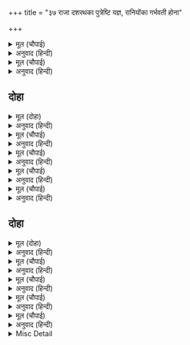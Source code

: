 +++
title = "३७ राजा दशरथका पुत्रेष्टि यज्ञ, रानियोंका गर्भवती होना"

+++


<details><summary>मूल (चौपाई)</summary>

गिरि कानन जहँ तहँ भरि पूरी।  
रहे निज निज अनीक रचि रूरी॥  
यह सब रुचिर चरित मैं भाषा।  
अब सो सुनहु जो बीचहिं राखा॥
</details>

<details><summary>अनुवाद (हिन्दी)</summary>

वे (वानर) पर्वतों और जंगलोंमें जहाँ-तहाँ अपनी-अपनी सुन्दर सेना बनाकर भरपूर छा गये। यह सब सुन्दर चरित्र मैंने कहा। अब वह चरित्र सुनो जिसे बीचहीमें छोड़ दिया था॥ ३॥
</details>

<details><summary>मूल (चौपाई)</summary>

अवधपुरीं रघुकुलमनि राऊ।  
बेद बिदित तेहि दसरथ नाऊँ॥  
धरम धुरंधर गुननिधि ग्यानी।  
हृदयँ भगति मति सारँगपानी॥
</details>

<details><summary>अनुवाद (हिन्दी)</summary>

अवधपुरीमें रघुकुलशिरोमणि दशरथ नामके राजा हुए, जिनका नाम वेदोंमें विख्यात है। वे धर्म-धुरन्धर, गुणोंके भण्डार और ज्ञानी थे। उनके हृदयमें शार्ङ्गधनुष धारण करनेवाले भगवान् की भक्ति थी, और उनकी बुद्धि भी उन्हींमें लगी रहती थी॥ ४॥
</details>

## दोहा


<details><summary>मूल (दोहा)</summary>

कौसल्यादि नारि प्रिय सब आचरन पुनीत।  
पति अनुकूल प्रेम दृढ़ हरि पद कमल बिनीत॥ १८८॥
</details>

<details><summary>अनुवाद (हिन्दी)</summary>

उनकी कौसल्या आदि प्रिय रानियाँ सभी पवित्र आचरणवाली थीं। वे (बड़ी) विनीत और पतिके अनुकूल (चलनेवाली) थीं और श्रीहरिके चरणकमलोंमें उनका दृढ़ प्रेम था॥ १८८॥
</details>

<details><summary>मूल (चौपाई)</summary>

एक बार भूपति मन माहीं।  
भै गलानि मोरें सुत नाहीं॥  
गुर गृह गयउ तुरत महिपाला।  
चरन लागि करि बिनय बिसाला॥
</details>

<details><summary>अनुवाद (हिन्दी)</summary>

एक बार राजाके मनमें बड़ी ग्लानि हुई कि मेरे पुत्र नहीं है। राजा तुरंत ही गुरुके घर गये और चरणोंमें प्रणाम कर बहुत विनय की॥ १॥
</details>

<details><summary>मूल (चौपाई)</summary>

निज दुख सुख सब गुरहि सुनायउ।  
कहि बसिष्ठ बहु बिधि समुझायउ॥  
धरहु धीर होइहहिं सुत चारी।  
त्रिभुवन बिदित भगत भय हारी॥
</details>

<details><summary>अनुवाद (हिन्दी)</summary>

राजाने अपना सारा दुःख-सुख गुरुको सुनाया। गुरु वसिष्ठजीने उन्हें बहुत प्रकारसे समझाया (और कहा—) धीरज धरो, तुम्हारे चार पुत्र होंगे, जो तीनों लोकोंमें प्रसिद्ध और भक्तोंके भयको हरनेवाले होंगे॥ २॥
</details>

<details><summary>मूल (चौपाई)</summary>

सृंगी रिषिहि बसिष्ठ बोलावा।  
पुत्रकाम सुभ जग्य करावा॥  
भगति सहित मुनि आहुति दीन्हें।  
प्रगटे अगिनि चरू कर लीन्हें॥
</details>

<details><summary>अनुवाद (हिन्दी)</summary>

वसिष्ठजीने शृङ्गी ऋषिको बुलवाया और उनसे शुभ पुत्रकामेष्टि यज्ञ कराया। मुनिके भक्तिसहित आहुतियाँ देनेपर अग्निदेव हाथमें चरु (हविष्यान्न खीर) लिये प्रकट हुए॥ ३॥
</details>

<details><summary>मूल (चौपाई)</summary>

जो बसिष्ठ कछु हृदयँ बिचारा।  
सकल काजु भा सिद्ध तुम्हारा॥  
यह हबि बाँटि देहु नृप जाई।  
जथा जोग जेहि भाग बनाई॥
</details>

<details><summary>अनुवाद (हिन्दी)</summary>

(और दशरथसे बोले—) वसिष्ठने हृदयमें जो कुछ विचारा था, तुम्हारा वह सब काम सिद्ध हो गया। हे राजन्! (अब) तुम जाकर इस हविष्यान्न (पायस) को, जिसको जैसा उचित हो, वैसा भाग बनाकर बाँट दो॥ ४॥
</details>

## दोहा


<details><summary>मूल (दोहा)</summary>

तब अदृस्य भए पावक सकल सभहि समुझाइ।  
परमानंद मगन नृप हरष न हृदयँ समाइ॥ १८९॥
</details>

<details><summary>अनुवाद (हिन्दी)</summary>

तदनन्तर अग्निदेव सारी सभाको समझाकर अन्तर्धान हो गये। राजा परमानन्दमें मग्न हो गये, उनके हृदयमें हर्ष समाता न था॥ १८९॥
</details>

<details><summary>मूल (चौपाई)</summary>

तबहिं रायँ प्रिय नारि बोलाईं।  
कौसल्यादि तहाँ चलि आईं॥  
अर्ध भाग कौसल्यहि दीन्हा।  
उभय भाग आधे कर कीन्हा॥
</details>

<details><summary>अनुवाद (हिन्दी)</summary>

उसी समय राजाने अपनी प्यारी पत्नियोंको बुलाया। कौसल्या आदि सब (रानियाँ) वहाँ चली आयीं। राजाने (पायसका) आधा भाग कौसल्याको दिया, (और शेष) आधेके दो भाग किये॥ १॥
</details>

<details><summary>मूल (चौपाई)</summary>

कैकेई कहँ नृप सो दयऊ।  
रह्यो सो उभय भाग पुनि भयऊ॥  
कौसल्या कैकेई हाथ धरि।  
दीन्ह सुमित्रहि मन प्रसन्न करि॥
</details>

<details><summary>अनुवाद (हिन्दी)</summary>

वह (उनमेंसे एक भाग) राजाने कैकेयीको दिया। शेष जो बच रहा उसके फिर दो भाग हुए और राजाने उनको कौसल्या और कैकेयीके हाथपर रखकर (अर्थात् उनकी अनुमति लेकर) और इस प्रकार उनका मन प्रसन्न करके सुमित्राको दिया॥ २॥
</details>

<details><summary>मूल (चौपाई)</summary>

एहि बिधि गर्भसहित सब नारी।  
भईं हृदयँ हरषित सुख भारी॥  
जा दिन तें हरि गर्भहिं आए।  
सकल लोक सुख संपति छाए॥
</details>

<details><summary>अनुवाद (हिन्दी)</summary>

इस प्रकार सब स्त्रियाँ गर्भवती हुईं। वे हृदयमें बहुत हर्षित हुईं। उन्हें बड़ा सुख मिला। जिस दिनसे श्रीहरि (लीलासे ही) गर्भमें आये, सब लोकोंमें सुख और सम्पत्ति छा गयी॥ ३॥
</details>

<details><summary>मूल (चौपाई)</summary>

मंदिर महँ सब राजहिं रानीं।  
सोभा सील तेज की खानीं॥  
सुख जुत कछुक काल चलि गयऊ।  
जेहिं प्रभु प्रगट सो अवसर भयऊ॥
</details>

<details><summary>अनुवाद (हिन्दी)</summary>

शोभा, शील और तेजकी खान (बनी हुई) सब रानियाँ महलमें सुशोभित हुईं। इस प्रकार कुछ समय सुखपूर्वक बीता और वह अवसर आ गया जिसमें प्रभुको प्रकट होना था॥ ४॥
</details>

<details><summary>Misc Detail</summary>


</details>
